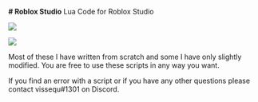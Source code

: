 <b># Roblox Studio</b>
Lua Code for Roblox Studio

<img src="https://vissequ.com/images/vissequ_studios_logo.png"></img>

<a href="https://discord.com/invite/Y39axAq" target="_blank" height="32" width="32"><img src="https://vissequ.com/images/discord.png"></img></a>

Most of these I have written from scratch and some I have only slightly modified. You are free to use these scripts in any way you want.

If you find an error with a script or if you have any other questions please contact vissequ#1301 on Discord.
